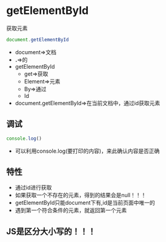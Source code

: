 # getElementById

获取元素

```javascript
document.getElementById
```

* document&rArr;文档
* **.**&rArr;的
* getElementById
  * get&rArr;获取
  * Element&rArr;元素
  * By&rArr;通过
  * Id
* document.getElementById&rArr;在当前文档中，通过id获取元素

## 调试

```javascript
console.log()
```

* 可以利用console.log(要打印的内容)，来此确认内容是否正确

## 特性

* 通过id进行获取
* 如果获取一个不存在的元素，得到的结果会是null！！！
* getElementById只能document下有,id是当前页面中唯一的
* 遇到第一个符合条件的元素，就返回第一个元素

## JS是区分大小写的！！！



